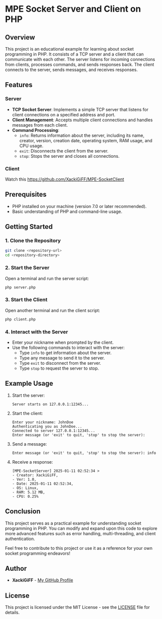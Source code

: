 # MPE Socket Server and Client on PHP

## Overview

This project is an educational example for learning about socket programming in PHP. It consists of a TCP server and a client that can communicate with each other. The server listens for incoming connections from clients, processes commands, and sends responses back. The client connects to the server, sends messages, and receives responses.

## Features

### Server

- **TCP Socket Server**: Implements a simple TCP server that listens for client connections on a specified address and port.
- **Client Management**: Accepts multiple client connections and handles messages from each client.
- **Command Processing**:
    - `info`: Returns information about the server, including its name, creator, version, creation date, operating system, RAM usage, and CPU usage.
    - `exit`: Disconnects the client from the server.
    - `stop`: Stops the server and closes all connections.

### Client

Watch this https://github.com/XackiGiFF/MPE-SocketClient

## Prerequisites

- PHP installed on your machine (version 7.0 or later recommended).
- Basic understanding of PHP and command-line usage.

## Getting Started

### 1. Clone the Repository

```bash
git clone <repository-url>
cd <repository-directory>
```

### 2. Start the Server

Open a terminal and run the server script:

```bash
php server.php
```

### 3. Start the Client

Open another terminal and run the client script:

```bash
php client.php
```

### 4. Interact with the Server

- Enter your nickname when prompted by the client.
- Use the following commands to interact with the server:
    - Type `info` to get information about the server.
    - Type any message to send it to the server.
    - Type `exit` to disconnect from the server.
    - Type `stop` to request the server to stop.

## Example Usage

1. Start the server:
   ```
   Server starts on 127.0.0.1:12345...
   ```

2. Start the client:
   ```
   Enter your nickname: JohnDoe
   Authenticating you as JohnDoe...
   Connected to server 127.0.0.1:12345...
   Enter message (or 'exit' to quit, 'stop' to stop the server):
   ```

3. Send a message:
   ```
   Enter message (or 'exit' to quit, 'stop' to stop the server): info
   ```

4. Receive a response:
   ```
   [MPE-SocketServer] 2025-01-11 02:52:34 > 
   - Creator: XackiGiFF, 
   - Ver: 1.0, 
   - Date: 2025-01-11 02:52:34, 
   - OS: Linux, 
   - RAM: 5.12 MB, 
   - CPU: 0.25%
   ```

## Conclusion

This project serves as a practical example for understanding socket programming in PHP. You can modify and expand upon this code to explore more advanced features such as error handling, multi-threading, and client authentication.

Feel free to contribute to this project or use it as a reference for your own socket programming endeavors!

## Author

- **XackiGiFF** - [My GitHub Profile](https://github.com/XackiGiFF)

## License

This project is licensed under the MIT License - see the [LICENSE](LICENSE) file for details.